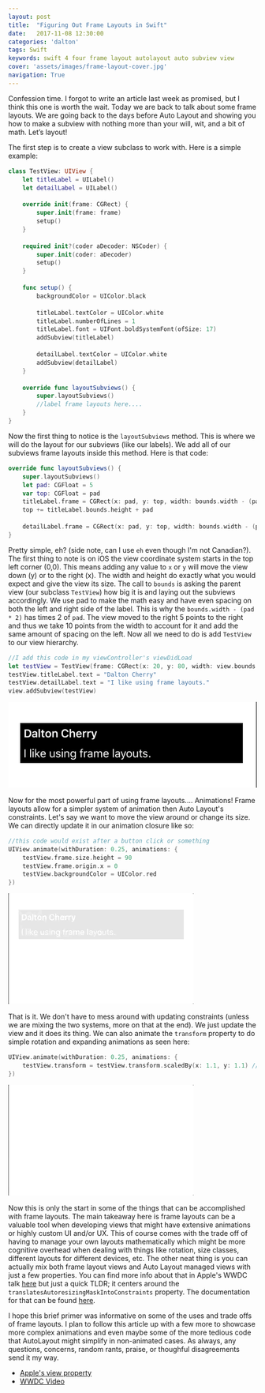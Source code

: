 ```yaml
---
layout: post
title:  "Figuring Out Frame Layouts in Swift"
date:   2017-11-08 12:30:00
categories: 'dalton'
tags: Swift
keywords: swift 4 four frame layout autolayout auto subview view
cover: 'assets/images/frame-layout-cover.jpg'
navigation: True
---
```



Confession time. I forgot to write an article last week as promised, but I think this one is worth the wait. Today we are back to talk about some frame layouts. We are going back to the days before Auto Layout and showing you how to make a subview with nothing more than your will, wit, and a bit of math. Let’s layout!

The first step is to create a view subclass to work with. Here is a simple example:

```swift
class TestView: UIView {
    let titleLabel = UILabel()
    let detailLabel = UILabel()
    
    override init(frame: CGRect) {
        super.init(frame: frame)
        setup()
    }
    
    required init?(coder aDecoder: NSCoder) {
        super.init(coder: aDecoder)
        setup()
    }
    
    func setup() {
        backgroundColor = UIColor.black
        
        titleLabel.textColor = UIColor.white
        titleLabel.numberOfLines = 1
        titleLabel.font = UIFont.boldSystemFont(ofSize: 17)
        addSubview(titleLabel)
        
        detailLabel.textColor = UIColor.white
        addSubview(detailLabel)
    }
    
    override func layoutSubviews() {
        super.layoutSubviews()
        //label frame layouts here....
    }
}
```

Now the first thing to notice is the `layoutSubviews` method. This is where we will do the layout for our subviews (like our labels). We add all of our subviews frame layouts inside this method. Here is that code:

```swift
override func layoutSubviews() {
    super.layoutSubviews()
    let pad: CGFloat = 5
    var top: CGFloat = pad
    titleLabel.frame = CGRect(x: pad, y: top, width: bounds.width - (pad * 2), height: 20)
    top += titleLabel.bounds.height + pad
    
    detailLabel.frame = CGRect(x: pad, y: top, width: bounds.width - (pad * 2), height: bounds.height - top)
}
```

Pretty simple, eh? (side note, can I use `eh` even though I'm not Canadian?). The first thing to note is on iOS the view coordinate system starts in the top left corner (0,0). This means adding any value to `x` or `y` will move the view down (y) or to the right (x). The width and height do exactly what you would expect and give the view its size. The call to `bounds` is asking the parent view (our subclass `TestView`) how big it is and laying out the subviews accordingly. We use pad to make the math easy and have even spacing on both the left and right side of the label. This is why the `bounds.width - (pad * 2)` has times 2 of `pad`. The view moved to the right 5 points to the right and thus we take 10 points from the width to account for it and add the same amount of spacing on the left. Now all we need to do is add `TestView` to our view hierarchy.

 ```swift
 //I add this code in my viewController's viewDidLoad
let testView = TestView(frame: CGRect(x: 20, y: 80, width: view.bounds.width - 40, height: 60))
testView.titleLabel.text = "Dalton Cherry"
testView.detailLabel.text = "I like using frame layouts."
view.addSubview(testView)
 ```
 
 ![](/assets/images/base-frame-view.png)

Now for the most powerful part of using frame layouts.... Animations! Frame layouts allow for a simpler system of animation then Auto Layout's constraints. Let's say we want to move the view around or change its size. We can directly update it in our animation closure like so:

```swift
//this code would exist after a button click or something
UIView.animate(withDuration: 0.25, animations: {
    testView.frame.size.height = 90
    testView.frame.origin.x = 0
    testView.backgroundColor = UIColor.red
})
```

 ![](/assets/images/frame-layout-first-animation.gif)

That is it. We don't have to mess around with updating constraints (unless we are mixing the two systems, more on that at the end). We just update the view and it does its thing. We can also animate the `transform` property to do simple rotation and expanding animations as seen here:

```swift
UIView.animate(withDuration: 0.25, animations: {
    testView.transform = testView.transform.scaledBy(x: 1.1, y: 1.1) //make view 10% bigger by scaling it up
})
```

 ![](/assets/images/frame-layout-second-animation.gif)


Now this is only the start in some of the things that can be accomplished with frame layouts. The main takeaway here is frame layouts can be a valuable tool when developing views that might have extensive animations or highly custom UI and/or UX. This of course comes with the trade off of having to manage your own layouts mathematically which might be more cognitive overhead when dealing with things like rotation, size classes, different layouts for different devices, etc. The other neat thing is you can actually mix both frame layout views and Auto Layout managed views with just a few properties. You can find more info about that in Apple's WWDC talk [here](https://developer.apple.com/videos/play/wwdc2015/219/) but just a quick TLDR; it centers around the `translatesAutoresizingMaskIntoConstraints` property. The documentation for that can be found [here](https://developer.apple.com/documentation/uikit/uiview/1622572-translatesautoresizingmaskintoco).

I hope this brief primer was informative on some of the uses and trade offs of frame layouts. I plan to follow this article up with a few more to showcase more complex animations and even maybe some of the more tedious code that AutoLayout might simplify in non-animated cases. As always, any questions, concerns, random rants, praise, or thoughful disagreements send it my way.

- [Apple's view property](https://developer.apple.com/documentation/uikit/uiview/1622572-translatesautoresizingmaskintoco)
- [WWDC Video](https://developer.apple.com/videos/play/wwdc2015/219/)
